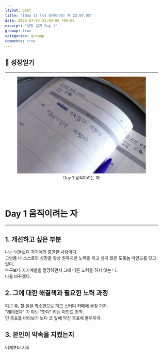 ```yaml
---
layout: post
title: "[Day 1] lv1 움직이려는 자 22.07.05"
date: 2022-07-04 23:00:00 +09:00
excerpt: "성장 일기 Day 1"
growup: true
categories: growup
comments: true
---
```

## 📒 성장일기
---------------------------

<figure>
    <a href="/assets/img/util_images/GrowDiray.jpg"><img src="/assets/img/util_images/GrowDiray.jpg"></a>    
    <figcaption style="text-align:center">Day 1 움직이려는 자</figcaption>
</figure>

<br>
<br>

# Day 1 움직이려는 자
---
## 1. 개선하고 싶은 부분
나는 남들보다 자기애가 충만한 사람이다.  
그만큼 나 스스로의 성장을 항상 원하지만 노력을 하고 싶지 않은 도둑놈 마인드를 갖고 있다.  
누구보다 자기계발을 열망하면서 그에 따른 노력을 하지 않는 나.  
나를 바꾸겠다.

## 2. 그에 대한 해결책과 필요한 노력 과정
퇴근 후, 할 일을 최소한으로 하고 스터디 카페에 곧장 가자.  
"해야겠다" 가 아닌 "한다" 라는 마인드 장착.  
먼 목표를 바라보기 보다 코 앞에 닥친 목표에 몰두하자.  

## 3. 본인이 약속을 지켰는지
이제부터 시작

<br>
<br>

[jekyll-docs]: https://jekyllrb.com/docs/home
[jekyll-gh]:   https://github.com/jekyll/jekyll
[jekyll-talk]: https://talk.jekyllrb.com/
